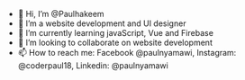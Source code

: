 - 👋 Hi, I’m @Paulhakeem
- 👀 I’m a website development and UI designer
- 🌱 I’m currently learning javaScript, Vue and Firebase
- 💞️ I’m looking to collaborate on website development
- 📫 How to reach me: Facebook @paulnyamawi, Instagram: @coderpaul18, Linkedin: @paulnyamawi

<!---
Paulhakeem/Paulhakeem is a ✨ special ✨ repository because its `README.md` (this file) appears on your GitHub profile.
You can click the Preview link to take a look at your changes.
--->
